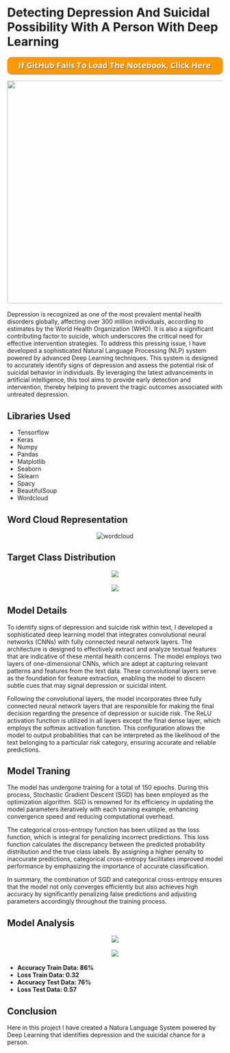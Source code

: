 # Detecting Depression And Suicidal Possibility With A Person With Deep Learning
<p align="center">
<a href="https://nbviewer.jupyter.org/github/NavinBondade/Determining-Depression-And-Suicidal-Possibility-With-A-Person/blob/main/Notebook/Determining_Whether_A_Person_In_Depression_Or_Will_Commit_Suicide.ipynb" target="_blank">
  <img align="center"  src="https://github.com/NavinBondade/Distinguishing-Fake-And-Real-News-With-Deep-Learning/blob/main/Graphs/button_if-github-fails-to-load-the-notebook-click-here%20(4).png?raw=true"/>
</a>
</p>
<img src="https://resize.indiatvnews.com/en/resize/newbucket/1200_-/2019/08/suicide-1565847830.jpg" width="950" height="520">
<p>Depression is recognized as one of the most prevalent mental health disorders globally, affecting over 300 million individuals, according to estimates by the World Health Organization (WHO). It is also a significant contributing factor to suicide, which underscores the critical need for effective intervention strategies. To address this pressing issue, I have developed a sophisticated Natural Language Processing (NLP) system powered by advanced Deep Learning techniques. This system is designed to accurately identify signs of depression and assess the potential risk of suicidal behavior in individuals. By leveraging the latest advancements in artificial intelligence, this tool aims to provide early detection and intervention, thereby helping to prevent the tragic outcomes associated with untreated depression.</p>
<h2>Libraries Used</h2>
<ul>
  <li>Tensorflow</li>
  <li>Keras</li>
  <li>Numpy</li>
  <li>Pandas </li>
  <li>Matplotlib</li>
  <li>Seaborn</li>
  <li>Sklearn</li>
  <li>Spacy</li>
  <li>BeautifulSoup</li>
  <li>Wordcloud</li>
</ul>
<h2>Word Cloud Representation</h2>
<p align="center">
<img src="https://github.com/NavinBondade/Determining-Depression-And-Suicidal-Possibility-With-A-Person/blob/main/Graphs%20%26%20Pictures/word_cloud.png" alt="wordcloud" >
</p> 
<h2>Target Class Distribution</h2>
<p align="center">
<img src="https://github.com/NavinBondade/Determining-Depression-And-Suicidal-Possibility-With-A-Person/blob/main/Graphs%20%26%20Pictures/Distribution%20Of%20Target%20Variable.png" >
</p> 
<p align="center">
<img src="https://github.com/NavinBondade/Determining-Depression-And-Suicidal-Possibility-With-A-Person/blob/main/Graphs%20%26%20Pictures/Distribution%20Of%20Target%20Variable%20In%20Percentage.png">
</p> 
<h2>Model Details</h2>
<p>To identify signs of depression and suicide risk within text, I developed a sophisticated deep learning model that integrates convolutional neural networks (CNNs) with fully connected neural network layers. The architecture is designed to effectively extract and analyze textual features that are indicative of these mental health concerns. The model employs two layers of one-dimensional CNNs, which are adept at capturing relevant patterns and features from the text data. These convolutional layers serve as the foundation for feature extraction, enabling the model to discern subtle cues that may signal depression or suicidal intent.
</p>
<p>Following the convolutional layers, the model incorporates three fully connected neural network layers that are responsible for making the final decision regarding the presence of depression or suicide risk. The ReLU activation function is utilized in all layers except the final dense layer, which employs the softmax activation function. This configuration allows the model to output probabilities that can be interpreted as the likelihood of the text belonging to a particular risk category, ensuring accurate and reliable predictions.</p>
<h2>Model Traning</h2>
<p>

The model has undergone training for a total of 150 epochs. During this process, Stochastic Gradient Descent (SGD) has been employed as the optimization algorithm. SGD is renowned for its efficiency in updating the model parameters iteratively with each training example, enhancing convergence speed and reducing computational overhead.

The categorical cross-entropy function has been utilized as the loss function, which is integral for penalizing incorrect predictions. This loss function calculates the discrepancy between the predicted probability distribution and the true class labels. By assigning a higher penalty to inaccurate predictions, categorical cross-entropy facilitates improved model performance by emphasizing the importance of accurate classification.

In summary, the combination of SGD and categorical cross-entropy ensures that the model not only converges efficiently but also achieves high accuracy by significantly penalizing false predictions and adjusting parameters accordingly throughout the training process.</p>
<h2>Model Analysis</h2>
<p align="center">
<img src="https://github.com/NavinBondade/Determining-Depression-And-Suicidal-Possibility-With-A-Person/blob/main/Graphs%20%26%20Pictures/Loss.png">
</p> 
<p align="center">
<img src="https://github.com/NavinBondade/Determining-Depression-And-Suicidal-Possibility-With-A-Person/blob/main/Graphs%20%26%20Pictures/Accuracy.png">
</p> 
<ul>
  <li><b>Accuracy Train Data: 86%</b></li>
  <li><b>Loss Train Data: 0.32</b></li> 
  <li><b>Accuracy Test Data: 76%</b></li>
  <li><b>Loss Test Data: 0.57</b></li>
</ul>
<h2>Conclusion</h2>
<p>Here in this project I have created a Natura Language System powered by Deep Learning that identifies depression and the suicidal chance for a person.</p>
